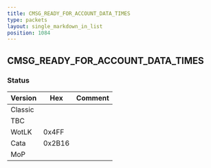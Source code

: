 ```yaml
---
title: CMSG_READY_FOR_ACCOUNT_DATA_TIMES
type: packets
layout: single_markdown_in_list
position: 1084
---
```


## CMSG_READY_FOR_ACCOUNT_DATA_TIMES

### Status

Version    | Hex        | Comment
---------- | ---------- | ---------- 
Classic    |            |
TBC        |            |
WotLK      | 0x4FF      |
Cata       | 0x2B16     |
MoP        |            |